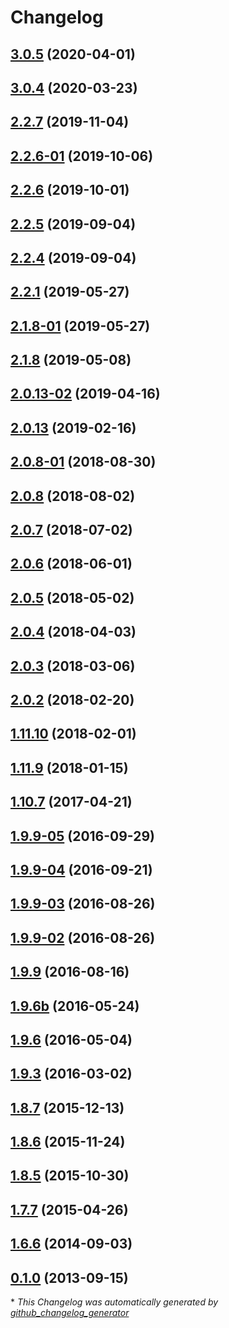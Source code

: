 # Changelog

## [3.0.5](https://github.com/pydanny/cookiecutter-django/tree/3.0.5) (2020-04-01)

## [3.0.4](https://github.com/pydanny/cookiecutter-django/tree/3.0.4) (2020-03-23)

## [2.2.7](https://github.com/pydanny/cookiecutter-django/tree/2.2.7) (2019-11-04)

## [2.2.6-01](https://github.com/pydanny/cookiecutter-django/tree/2.2.6-01) (2019-10-06)

## [2.2.6](https://github.com/pydanny/cookiecutter-django/tree/2.2.6) (2019-10-01)

## [2.2.5](https://github.com/pydanny/cookiecutter-django/tree/2.2.5) (2019-09-04)

## [2.2.4](https://github.com/pydanny/cookiecutter-django/tree/2.2.4) (2019-09-04)

## [2.2.1](https://github.com/pydanny/cookiecutter-django/tree/2.2.1) (2019-05-27)

## [2.1.8-01](https://github.com/pydanny/cookiecutter-django/tree/2.1.8-01) (2019-05-27)

## [2.1.8](https://github.com/pydanny/cookiecutter-django/tree/2.1.8) (2019-05-08)

## [2.0.13-02](https://github.com/pydanny/cookiecutter-django/tree/2.0.13-02) (2019-04-16)

## [2.0.13](https://github.com/pydanny/cookiecutter-django/tree/2.0.13) (2019-02-16)

## [2.0.8-01](https://github.com/pydanny/cookiecutter-django/tree/2.0.8-01) (2018-08-30)

## [2.0.8](https://github.com/pydanny/cookiecutter-django/tree/2.0.8) (2018-08-02)

## [2.0.7](https://github.com/pydanny/cookiecutter-django/tree/2.0.7) (2018-07-02)

## [2.0.6](https://github.com/pydanny/cookiecutter-django/tree/2.0.6) (2018-06-01)

## [2.0.5](https://github.com/pydanny/cookiecutter-django/tree/2.0.5) (2018-05-02)

## [2.0.4](https://github.com/pydanny/cookiecutter-django/tree/2.0.4) (2018-04-03)

## [2.0.3](https://github.com/pydanny/cookiecutter-django/tree/2.0.3) (2018-03-06)

## [2.0.2](https://github.com/pydanny/cookiecutter-django/tree/2.0.2) (2018-02-20)

## [1.11.10](https://github.com/pydanny/cookiecutter-django/tree/1.11.10) (2018-02-01)

## [1.11.9](https://github.com/pydanny/cookiecutter-django/tree/1.11.9) (2018-01-15)

## [1.10.7](https://github.com/pydanny/cookiecutter-django/tree/1.10.7) (2017-04-21)

## [1.9.9-05](https://github.com/pydanny/cookiecutter-django/tree/1.9.9-05) (2016-09-29)

## [1.9.9-04](https://github.com/pydanny/cookiecutter-django/tree/1.9.9-04) (2016-09-21)

## [1.9.9-03](https://github.com/pydanny/cookiecutter-django/tree/1.9.9-03) (2016-08-26)

## [1.9.9-02](https://github.com/pydanny/cookiecutter-django/tree/1.9.9-02) (2016-08-26)

## [1.9.9](https://github.com/pydanny/cookiecutter-django/tree/1.9.9) (2016-08-16)

## [1.9.6b](https://github.com/pydanny/cookiecutter-django/tree/1.9.6b) (2016-05-24)

## [1.9.6](https://github.com/pydanny/cookiecutter-django/tree/1.9.6) (2016-05-04)

## [1.9.3](https://github.com/pydanny/cookiecutter-django/tree/1.9.3) (2016-03-02)

## [1.8.7](https://github.com/pydanny/cookiecutter-django/tree/1.8.7) (2015-12-13)

## [1.8.6](https://github.com/pydanny/cookiecutter-django/tree/1.8.6) (2015-11-24)

## [1.8.5](https://github.com/pydanny/cookiecutter-django/tree/1.8.5) (2015-10-30)

## [1.7.7](https://github.com/pydanny/cookiecutter-django/tree/1.7.7) (2015-04-26)

## [1.6.6](https://github.com/pydanny/cookiecutter-django/tree/1.6.6) (2014-09-03)

## [0.1.0](https://github.com/pydanny/cookiecutter-django/tree/0.1.0) (2013-09-15)



\* *This Changelog was automatically generated by [github_changelog_generator](https://github.com/github-changelog-generator/github-changelog-generator)*
